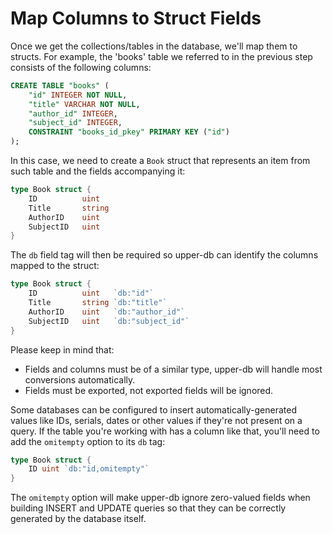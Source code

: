 # Map Columns to Struct Fields

Once we get the collections/tables in the database, we'll map them to structs. For 
example, the 'books' table we referred to in the previous step consists of the 
following columns:

```sql
CREATE TABLE "books" (
	"id" INTEGER NOT NULL,
	"title" VARCHAR NOT NULL,
	"author_id" INTEGER,
	"subject_id" INTEGER,
	CONSTRAINT "books_id_pkey" PRIMARY KEY ("id")
);
```

In this case, we need to create a `Book` struct that represents an item from such
table and the fields accompanying it:

```go
type Book struct {
	ID          uint
	Title       string
	AuthorID    uint
	SubjectID   uint
}
```

The `db` field tag will then be required so upper-db can identify the columns
mapped to the struct:

```go
type Book struct {
	ID          uint   `db:"id"`
	Title       string `db:"title"`
	AuthorID    uint   `db:"author_id"`
	SubjectID   uint   `db:"subject_id"`
}
```

Please keep in mind that:

* Fields and columns must be of a similar type, upper-db will handle most
	conversions automatically.
* Fields must be exported, not exported fields will be ignored.

Some databases can be configured to insert automatically-generated values like
IDs, serials, dates or other values if they're not present on a query. If the
table you're working with has a column like that, you'll need to add the
`omitempty` option to its `db` tag:

```go
type Book struct {
	ID uint `db:"id,omitempty"`
}
```

The `omitempty` option will make upper-db ignore zero-valued fields when
building INSERT and UPDATE queries so that they can be correctly generated by
the database itself.

<!--

The following table describes all available options for `db` tags.

| Option           | Description                                     |
| :--------------- | :---------------------------------------------- |
| `omitempty`      | The field is skipped when zero |
-->

